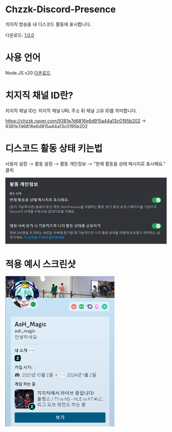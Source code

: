 # Chzzk-Discord-Presence
치지직 방송을 내 디스코드 활동에 표시합니다.

다운로드: [1.0.0](https://github.com/AsHMagic/afreecaTV-Discord-Presence/releases/tag/1.0.0)
# 사용 언어
Node.JS v20 [다운로드](https://nodejs.org/dist/v20.11.1/node-v20.11.1-x64.msi)
# 치지직 채널 ID란?
치지직 채널 ID는 치지직 채널 URL 주소 뒤 채널 고유 ID를 의미합니다. 

https://chzzk.naver.com/9381e7d6816e6d915a44a13c0195b202 -> 9381e7d6816e6d915a44a13c0195b202
# 디스코드 활동 상태 키는법
사용자 설정 -> 활동 설정 -> 활동 개인정보 -> "현재 활동을 상태 메시지로 표시해요." 클릭

<img src="https://github.com/AsHMagic/Chzzk-Discord-Presence/blob/main/images/discord-presence-setting.png"></img>
# 적용 예시 스크린샷
<img src="https://github.com/AsHMagic/Chzzk-Discord-Presence/blob/main/images/example.png"></img>
